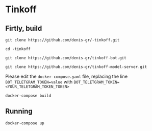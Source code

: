 # Tinkoff

## Firtly, build

`git clone https://github.com/denis-gr/-tinkoff.git`

`cd -tinkoff`

`git clone https://github.com/denis-gr/tinkoff-bot.git`

`git clone https://github.com/denis-gr/tinkoff-model-server.git`

Please edit the `docker-compose.yaml` file, replacing the line `BOT_TELETGRAM_TOKEN=value` with `BOT_TELETGRAM_TOKEN=<YOUR_TELETGRAM_TOKEN_TOKEN>`

`docker-compose build`

## Running

`docker-compose up`
 

